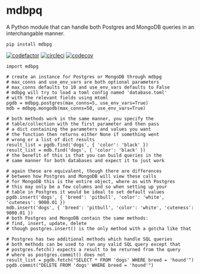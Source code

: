 # mdbpq
A Python module that can handle both Postgres and MongoDB queries in an interchangable manner.

`pip install mdbpg`

[![codefactor](https://www.codefactor.io/repository/github/wuotes/mdbpg/badge?style=plastic)](https://www.codefactor.io/repository/github/wuotes/mdbpg/) [![circleci](https://circleci.com/gh/wuotes/mdbpg.svg?style=shield)](https://app.circleci.com/pipelines/github/wuotes/mdbpg) [![codecov](https://codecov.io/gh/wuotes/mdbpg/branch/main/graph/badge.svg)](https://codecov.io/gh/wuotes/mdbpg)

```
import mdbpg

# create an instance for Postgres or MongoDB through mdbpg
# max_conns and use_env_vars are both optional parameters
# max_conns defaults to 10 and use_env_vars defaults to False
# mdbpg will try to load a toml config named 'database.toml'
# with the relevant fields using mtoml
pgdb = mdbpg.postgres(max_conns=5, use_env_vars=True)
mdb = mdbpg.mongodb(max_conns=50, use_env_vars=True)

# both methods work in the same manner, you specify the
# table/collection with the first parameter and then pass
# a dict containing the parameters and values you want
# the function then returns either None if something went
# wrong or a list of dict results
result_list = pgdb.find('dogs', { 'color': 'black' })
result_list = mdb.find('dogs', { 'color': 'black' })
# the benefit of this is that you can build queries in the
# same manner for both databases and expect it to just work

# again these are equivalent, though there are differences
# between how Postgres and MongoDB will view these calls
# for MongoDB this is the entire object, where as with Postgres
# this may only be a few columns and so when setting up your
# table in Postgres it would be ideal to set default values
pgdb.insert('dogs', { 'breed': 'pitbull', 'color': 'white', 'cuteness': 9000.01 })
mdb.insert('dogs', { 'breed': 'pitbull', 'color': 'white', 'cuteness': 9000.01 })
# both Postgres and MongoDB contain the same methods:
# find, insert, update, delete
# though postgres.insert() is the only method with a gotcha like that

# Postgres has two additional methods which handle SQL queries
# both methods can be used to run any valid SQL query except that
# postgres.fetch() expects a result to be returned from the query
# where as postgres.commit() does not
result_list = pgdb.fetch("SELECT * FROM 'dogs' WHERE breed = 'hound'")
pgdb.commit("DELETE FROM 'dogs' WHERE breed = 'hound'")
```